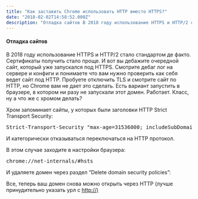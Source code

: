 ```yaml
---
title: "Как заставить Chrome использовать HTTP вместо HTTPS?"
date: "2018-02-02T14:58:52.000Z"
description: "Отладка сайтов В 2018 году использование HTTPS и HTTP/2 стало стандартом де факто. Сертификаты получить стало проще. И вот вы де"
---
```


<h4>Отладка сайтов</h4>
<p>В 2018 году использование HTTPS и HTTP/2 стало стандартом де факто. Сертификаты получить стало проще. И вот вы дебажите очередной сайт, который уже запускался под HTTPS. Смотрите дебаг лог на сервере и конфиги и понимаете что вам нужно проверить как себя ведет сайт под HTTP. Пробуете отключить TLS и смотрите сайт по HTTP, но Chrome вам не дает это сделать. Есть вариант запустить в браузере, в котором ни разу не запускали этот домен. Работает. Класс, ну а что же с хромом делать?</p>
<p>Хром запоминает сайты, у которых были заголовки HTTP Strict Transport Security:</p>
<pre>Strict-Transport-Security "max-age=31536000; includeSubDomains</pre>
<p>И категорически отказываться переключаться на HTTP протокол.</p>
<p>В этом случае заходите в настройки браузера:</p>
<pre>chrome://net-internals/#hsts</pre>
<p>И удаляете домен через раздел “Delete domain security policies”:</p>

<p>Все, теперь ваш домен снова можно открыть через HTTP (лучше принудительно указать урл с <a href="http://%29" target="_blank" rel="noopener noreferrer">http://)</a></p>


